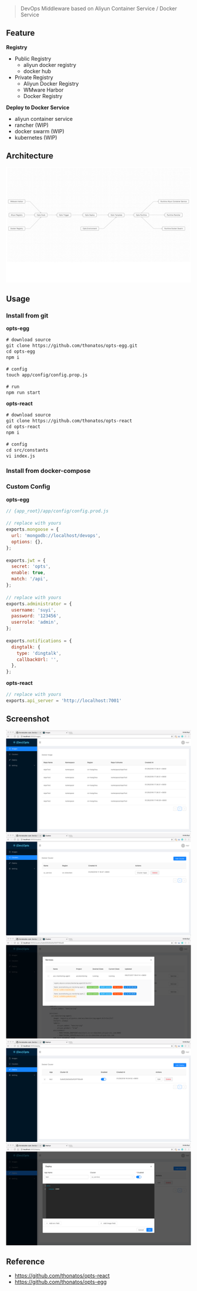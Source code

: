 > DevOps Middleware based on Aliyun Container Service / Docker Service

## Feature

**Registry**

- Public Registry
	- aliyun docker registry
	- docker hub
- Private Registry
	- Aliyun Docker Registry
	- WMware Harbor 
	- Docker Registry


**Deploy to Docker Service**

- aliyun container service
- rancher (WIP)
- docker swarm (WIP)
- kubernetes (WIP)

## Architecture

![](./assets/comp-relation.png)

## Usage

### Install from git

**opts-egg**

```
# download source
git clone https://github.com/thonatos/opts-egg.git
cd opts-egg
npm i

# config
touch app/config/config.prop.js

# run
npm run start
```

**opts-react**

```
# download source
git clone https://github.com/thonatos/opts-react
cd opts-react
npm i

# config
cd src/constants
vi index.js

```

### Install from docker-compose

<!-- coming soon -->

### Custom Config

**opts-egg**

```js
// {app_root}/app/config/config.prod.js

// replace with yours
exports.mongoose = {
  url: 'mongodb://localhost/devops',
  options: {},
};

exports.jwt = {
  secret: 'opts',
  enable: true,
  match: '/api',
};

// replace with yours
exports.administrator = {
  username: 'suyi',
  password: '123456',
  userrole: 'admin',
};

exports.notifications = {
  dingtalk: {
    type: 'dingtalk',
    callbackUrl: '',
  },
};
```

**opts-react**

```js
// replace with yours
exports.api_server = 'http://localhost:7001'
```

## Screenshot

![](./assets/screenshot-images.png)
![](./assets/screenshot-clusters.png)
![](./assets/screenshot-services.png)
![](./assets/screenshot-deploys-list.png)
![](./assets/screenshot-deploys-detail.png)

## Reference

- https://github.com/thonatos/opts-react
- https://github.com/thonatos/opts-egg
